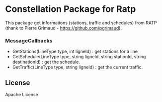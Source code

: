 # Constellation Package for Ratp

This package get informations (stations, traffic and schedules) from RATP (thank to Pierre Grimaud  - https://github.com/pgrimaud).

### MessageCallbacks
  - GetStations(LineType type, int ligneId) : get stations for a line
  - GetSchedule(LineType type, string ligneId, string stationId, string destinationId) : get the schedule.
  - GetTraffic(LineType type, string ligneId) : get the current traffic.

License
----

Apache License
